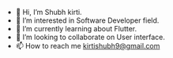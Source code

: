 - 👋 Hi, I’m Shubh kirti.
- 👀 I’m interested in Software Developer field.
- 🌱 I’m currently learning about Flutter.
- 💞️ I’m looking to collaborate on User interface.
- 📫 How to reach me kirtishubh9@gmail.com

<!---
Shubhkirti-9/Shubhkirti-9 is a ✨ special ✨ repository because its `README.md` (this file) appears on your GitHub profile.
You can click the Preview link to take a look at your changes.
--->
